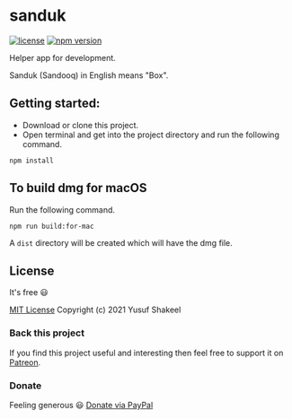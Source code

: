 # sanduk

[![license](https://img.shields.io/badge/license-MIT-blue.svg)](https://github.com/yusufshakeel/sanduk)
[![npm version](https://img.shields.io/badge/npm-0.1.3-blue.svg)](https://www.npmjs.com/package/sanduk)

Helper app for development.

Sanduk (Sandooq) in English means "Box".

## Getting started:

* Download or clone this project.
* Open terminal and get into the project directory and run the following command.
```
npm install
```

## To build dmg for macOS

Run the following command.

```
npm run build:for-mac
```

A `dist` directory will be created which will have the dmg file.

## License

It's free :smiley:

[MIT License](https://github.com/yusufshakeel/sanduk/blob/master/LICENSE) Copyright (c) 2021 Yusuf Shakeel

### Back this project

If you find this project useful and interesting then feel free to support it on [Patreon](https://www.patreon.com/yusufshakeel).

### Donate

Feeling generous :smiley: [Donate via PayPal](https://www.paypal.me/yusufshakeel)
